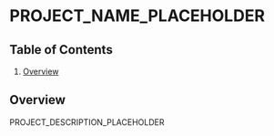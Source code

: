 # PROJECT_NAME_PLACEHOLDER

## Table of Contents

1. [Overview](#overview)

## Overview

PROJECT_DESCRIPTION_PLACEHOLDER